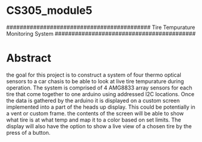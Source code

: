 # CS305_module5
########################################### Tire Tempurature Monitoring System ##########################################


# Abstract
the goal for this project is to construct a system of four thermo optical sensors to a car chasis to be able to look at live tire tempurature during operation. The system is comprised of 4 AMG8833 array sensors for each tire that come together to one arduino using addressed I2C locations. Once the data is gathered by the arduino it is displayed on a custom screen implemented into a part of the heads up display. This could be potentially in a vent or custom frame. the contents of the screen will be able to show what tire is at what temp and map it to a color based on set limits. The display will also have the option to show a live view of a chosen tire by the press of a button. 
